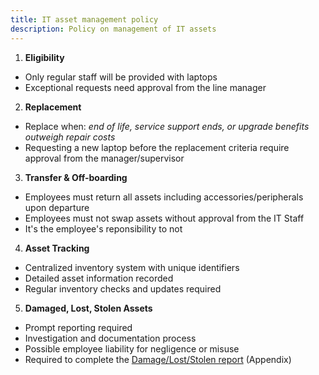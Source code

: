 ```yaml
---
title: IT asset management policy
description: Policy on management of IT assets
---
```

1. **Eligibility**
* Only regular staff will be provided with laptops
* Exceptional requests need approval from the line manager

2. **Replacement**
- Replace when: *end of life, service support ends, or upgrade benefits outweigh repair costs*
- Requesting a new laptop before the replacement criteria require approval from the manager/supervisor

3. **Transfer & Off-boarding**
- Employees must return all assets including accessories/peripherals upon departure
- Employees must not swap assets without approval from the IT Staff
- It's the employee's reponsibility to not 

4. **Asset Tracking**
- Centralized inventory system with unique identifiers
- Detailed asset information recorded
- Regular inventory checks and updates required

5. **Damaged, Lost, Stolen Assets**
- Prompt reporting required
- Investigation and documentation process
- Possible employee liability for negligence or misuse
- Required to complete the [Damage/Lost/Stolen report](/ehssg-it-policy/appendix#damage-lost-stolen-report) (Appendix)